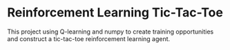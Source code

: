 # Reinforcement Learning Tic-Tac-Toe


This project using Q-learning and numpy to create training opportunities and construct a tic-tac-toe reinforcement learning agent.
